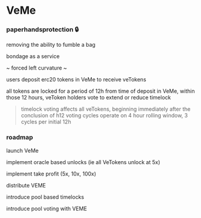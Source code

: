 # VeMe
### paperhandsprotection 🔒 

removing the ability to fumble a bag

bondage as a service

~ forced left curvature ~

users deposit erc20 tokens in VeMe to receive veTokens

all tokens are locked for a period of 12h from time of deposit in VeMe, within those 12 hours, veToken holders vote to extend or reduce timelock
> timelock voting affects all veTokens, beginning immediately after the conclusion of h12
> voting cycles operate on 4 hour rolling window, 3 cycles per initial 12h

### roadmap 
launch VeMe

implement oracle based unlocks (ie all VeTokens unlock at 5x)

implement take profit (5x, 10x, 100x)

distribute VEME

introduce pool based timelocks

introduce pool voting with VEME
